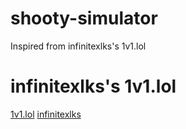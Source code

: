 # shooty-simulator
Inspired from infinitexlks's 1v1.lol
# infinitexlks's 1v1.lol
[1v1.lol](https://1v1.lol)
[infinitexlks](https://github.com/infinitexlks)
